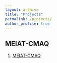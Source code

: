 ```yaml
---
layout: archive
title: "Projects"
permalink: /projects/
author_profile: true
---
```


## MEIAT-CMAQ

1. [MEIAT-CMAQ](https://github.com/CIAT-DAPA/MEIAT-CMAQ)

